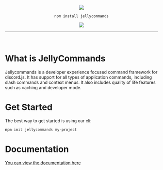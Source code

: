 <div align="center">

![](https://raw.githubusercontent.com/ghostdevv/jellycommands/main/assets/jellycommands-banner.png)

`npm install jellycommands`

[![](https://img.shields.io/npm/v/jellycommands?label=Latest%20Version&style=for-the-badge&logo=npm&color=informational)](https://www.npmjs.com/package/jellycommands)

</div>

---

<br />

# What is JellyCommands

Jellycommands is a developer experience focused command framework for discord.js. It has support for all types of application commands, including slash commands and context menus. It also includes quality of life features such as caching and developer mode.

# Get Started

The best way to get started is using our cli:

```bash
npm init jellycommands my-project
```

# Documentation

[You can view the documentation here](https://jellycommands.dev)